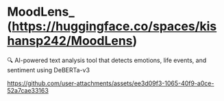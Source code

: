 # MoodLens_ (https://huggingface.co/spaces/kishansp242/MoodLens)
🔍 AI-powered text analysis tool that detects emotions, life events, and sentiment using DeBERTa-v3

https://github.com/user-attachments/assets/ee3d09f3-1065-40f9-a0ce-52a7cae33163

